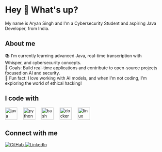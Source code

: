 <h1 align="left">Hey 👋 What's up?</h1>
<p align="left">My name is Aryan Singh and I'm a Cybersecurity Student and aspiring Java Developer, from India.</p>
<h2 align="left">About me</h2>
<p align="left">📚 I'm currently learning advanced Java, real-time transcription with Whisper, and cybersecurity concepts.<br>🎯 Goals: Build real-time applications and contribute to open-source projects focused on AI and security.<br>🎲 Fun fact: I love working with AI models, and when I'm not coding, I'm exploring the world of ethical hacking!</p>
<h2 align="left">I code with</h2>
<div align="left"> <img src="https://cdn.jsdelivr.net/gh/devicons/devicon/icons/java/java-original.svg" height="40" alt="java logo" /> <img width="12" /> <img src="https://cdn.jsdelivr.net/gh/devicons/devicon/icons/python/python-original.svg" height="40" alt="python logo" /> <img width="12" /> <img src="https://cdn.jsdelivr.net/gh/devicons/devicon/icons/bash/bash-original.svg" height="40" alt="bash logo" /> <img width="12" /> <img src="https://cdn.jsdelivr.net/gh/devicons/devicon/icons/docker/docker-original.svg" height="40" alt="docker logo" /> <img width="12" /> <img src="https://cdn.jsdelivr.net/gh/devicons/devicon/icons/linux/linux-original.svg" height="40" alt="linux logo" /> </div>
<h2 align="left">Connect with me</h2> <p align="left"> <a href="https://github.com/aryansingh32" target="_blank"> <img src="https://img.shields.io/badge/GitHub-333?style=for-the-badge&logo=github&logoColor=white" alt="GitHub" /> </a> <a href="https://www.linkedin.com/in/aryan-singh-24278632a/" target="_blank"> <img src="https://img.shields.io/badge/LinkedIn-0A66C2?style=for-the-badge&logo=linkedin&logoColor=white" alt="LinkedIn" /> </a> </p>
